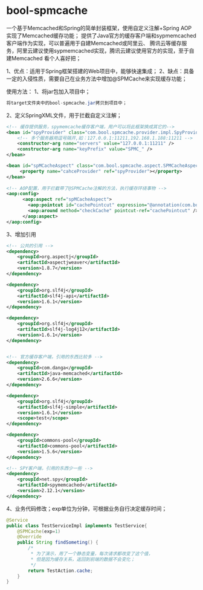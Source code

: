# bool-spmcache

一个基于Memcached和Spring的简单封装框架，使用自定义注解+Spring AOP实现了Memcached缓存功能；
提供了Java官方的缓存客户端和sypmemcached客户端作为实现，可以普遍用于自建Memcached或阿里云、
腾讯云等缓存服务，阿里云建议使用sypmemcached实现，腾讯云建议使用官方的实现，至于自建Memcached
看个人喜好把；

1、优点：适用于Spring框架搭建的Web项目中，能够快速集成；
2、缺点：具备一定的入侵性质，需要自己在业务方法中增加@SPMCache来实现缓存功能；


使用方法：
1、将jar包加入项目中；
```java
将target文件夹中的bool-spmcache.jar拷贝到项目中；
```

2、定义SpringXML文件，用于拦截自定义注解；

```xml
<!-- 缓存提供服务，spymemcache缓存客户端，用户可以将此框架换成其它的-->
<bean id="spyProvider" class="com.bool.spmcache.provider.impl.SpyProvider">
	<!-- 多个服务器用逗号隔开,如：127.0.0.1:11211,192.168.1.188:11211 -->
	<constructor-arg name="servers" value="127.0.0.1:11211" />
	<constructor-arg name="keyPrefix" value="SPMC_" />
</bean>

<bean id="spMCacheAspect" class="com.bool.spmcache.aspect.SPMCacheAspect">
	 <property name="cahceProvider" ref="spyProvider"></property>
</bean>
	
<!-- AOP配置，用于拦截带了@SPMCache注解的方法，执行缓存环绕事物 -->
<aop:config>
      <aop:aspect ref="spMCacheAspect">
        <aop:pointcut id="cachePointcut" expression="@annotation(com.bool.spmcache.annotation.SPMCache)"/>
        <aop:around method="checkCache" pointcut-ref="cachePointcut" />
      </aop:aspect>
</aop:config>
```

3、增加引用
```xml
<!-- 公共的引用 -->
<dependency>
	<groupId>org.aspectj</groupId>
	<artifactId>aspectjweaver</artifactId>
	<version>1.8.7</version>
</dependency>

<dependency>
	<groupId>org.slf4j</groupId>
	<artifactId>slf4j-api</artifactId>
	<version>1.6.1</version>
</dependency>

<dependency>
	<groupId>org.slf4j</groupId>
	<artifactId>slf4j-log4j12</artifactId>
	<version>1.6.1</version>
</dependency>


<!-- 官方缓存客户端，引用的东西比较多 -->
<dependency>
	<groupId>com.danga</groupId>
	<artifactId>java-memcached</artifactId>
	<version>2.6.6</version>
</dependency>

<dependency>
	<groupId>org.slf4j</groupId>
	<artifactId>slf4j-simple</artifactId>
	<version>1.6.1</version>
	<scope>test</scope>
</dependency>

<dependency>
	<groupId>commons-pool</groupId>
	<artifactId>commons-pool</artifactId>
	<version>1.5.6</version>
</dependency>

<!-- SPY客户端，引用的东西少一些 -->
<dependency>
	<groupId>net.spy</groupId>
	<artifactId>spymemcached</artifactId>
	<version>2.12.1</version>
</dependency>
```

4、业务代码修改；exp单位为分钟，可根据业务自行决定缓存时间；
```java
@Service
public class TestServiceImpl implements TestService{
	@SPMCache(exp=1)
	@Override
	public String findSometing() {
		/*
		 * 为了演示，用了一个静态变量，每次请求都改变了这个值，
		 * 但是因为缓存关系，返回到前端的数据不会变化；
		 */
		return TestAction.cache;
	}
}
```

